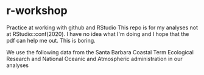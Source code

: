# r-workshop
Practice at working with github and RStudio
This repo is for my analyses not at RStudio::conf(2020).
I have no idea what I'm doing and I hope that the pdf can help me out. This is boring.

We use the following data from the Santa Barbara Coastal Term Ecological Research and National Oceanic and Atmospheric administration in our analyses